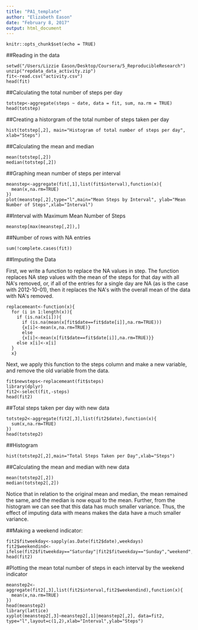 ```yaml
---
title: "PA1_template"
author: "Elizabeth Eason"
date: "February 8, 2017"
output: html_document
---
```


```{r setup, include=FALSE}
knitr::opts_chunk$set(echo = TRUE)
```
##Reading in the data
```{r}
setwd("/Users/Lizzie Eason/Desktop/Coursera/5_ReproducibleResearch")
unzip("repdata_data_activity.zip")
fit<-read.csv("activity.csv")
head(fit)
```

##Calculating the total number of steps per day
```{r}
totstep<-aggregate(steps ~ date, data = fit, sum, na.rm = TRUE)
head(totstep)
```

##Creating a historgram of the total number of steps taken per day
```{r}
hist(totstep[,2], main="Histogram of total number of steps per day", xlab="Steps")
```

##Calculating the mean and median
```{r}
mean(totstep[,2])
median(totstep[,2])
```

##Graphing mean number of steps per interval
```{r}
meanstep<-aggregate(fit[,1],list(fit$interval),function(x){
  mean(x,na.rm=TRUE)
})
plot(meanstep[,2],type="l",main="Mean Steps by Interval", ylab="Mean Number of Steps",xlab="Interval")
```

##Interval with Maximum Mean Number of Steps
```{r}
meanstep[max(meanstep[,2]),]
```

##Number of rows with NA entries
```{r}
sum(!complete.cases(fit))
```

##Imputing the Data

First, we write a function to replace the NA values in step. The function replaces NA step values with the mean of the steps for that day with all NA's removed, or, if all of the entries for a single day are NA (as is the case with 2012-10-01), then it replaces the NA's with the overall mean of the data with NA's removed.

```{r}
replacemeant<-function(x){
  for (i in 1:length(x)){
    if (is.na(x[i])){
      if (is.na(mean(x[fit$date==fit$date[i]],na.rm=TRUE)))
      {x[i]<-mean(x,na.rm=TRUE)}
      else
      {x[i]<-mean(x[fit$date==fit$date[i]],na.rm=TRUE)}}
    else x[i]<-x[i]
  }
  x}
```

Next, we apply this function to the steps column and make a new variable, and remove the old variable from the data.
```{r}
fit$newsteps<-replacemeant(fit$steps)
library(dplyr)
fit2<-select(fit,-steps)
head(fit2)
```

##Total steps taken per day with new data
```{r}
totstep2<-aggregate(fit2[,3],list(fit2$date),function(x){
  sum(x,na.rm=TRUE)
})
head(totstep2)
```

##Histogram
```{r}
hist(totstep2[,2],main="Total Steps Taken per Day",xlab="Steps")
```

##Calculating the mean and median with new data
```{r}
mean(totstep2[,2])
median(totstep2[,2])
```

Notice that in relation to the original mean and median, the mean remained the same, and the median is now equal to the mean. Further, from the histogram we can see that this data has much smaller variance. Thus, the effect of imputing data with means makes the data have a much smaller variance.

##Making a weekend indicator:
```{r}
fit2$fitweekday<-sapply(as.Date(fit2$date),weekdays)
fit2$weekendind<-ifelse(fit2$fitweekday=="Saturday"|fit2$fitweekday=="Sunday","weekend","weekday")
head(fit2)
```

#Plotting the mean total number of steps in each interval by the weekend indicator
```{r}
meanstep2<-aggregate(fit2[,3],list(fit2$interval,fit2$weekendind),function(x){
  mean(x,na.rm=TRUE)
})
head(meanstep2)
library(lattice)
xyplot(meanstep2[,3]~meanstep2[,1]|meanstep2[,2], data=fit2, type="l",layout=c(1,2),xlab="Interval",ylab="Steps")
```